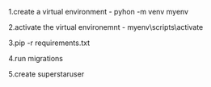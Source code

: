 1.create a virtual environment - pyhon -m venv myenv

2.activate the virtual environemnt - myenv\scripts\activate

3.pip -r requirements.txt

4.run migrations

5.create superstaruser
